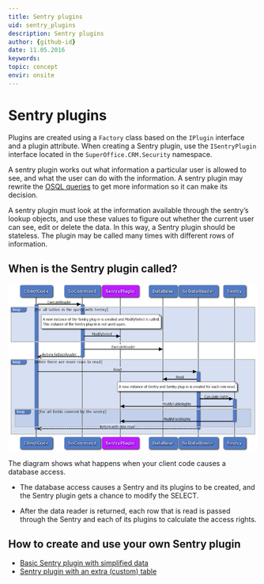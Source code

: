 ```yaml
---
title: Sentry plugins
uid: sentry_plugins
description: Sentry plugins
author: {github-id}
date: 11.05.2016
keywords:
topic: concept
envir: onsite
---
```


# Sentry plugins

Plugins are created using a `Factory` class based on the `IPlugin` interface and a plugin attribute. When creating a Sentry plugin, use the `ISentryPlugin` interface located in the `SuperOffice.CRM.Security` namespace.

A sentry plugin works out what information a particular user is allowed to see, and what the user can do with the information. A sentry plugin may rewrite the [OSQL queries][1] to get more information so it can make its decision.

A sentry plugin must look at the information available through the sentry’s lookup objects, and use these values to figure out whether the current user can see, edit or delete the data. In this way, a Sentry plugin should be stateless. The plugin may be called many times with different rows of information.

## When is the Sentry plugin called?

![Sentry plugin sequence diagram][img1]

The diagram shows what happens when your client code causes a database access.

* The database access causes a Sentry and its plugins to be created, and the Sentry plugin gets a chance to modify the SELECT.

* After the data reader is returned, each row that is read is passed through the Sentry and each of its plugins to calculate the access rights.

## How to create and use your own Sentry plugin

* [Basic Sentry plugin with simplified data][2]
* [Sentry plugin with an extra (custom) table][3]

<!-- Referenced links -->
[1]: ../../osql/index.md
[2]: create-sentry-plugin.md
[3]: tutorial-sentry-plugin-with-ext-table.md

<!-- Referenced images -->
[img1]: media/sentry-plugin.png
